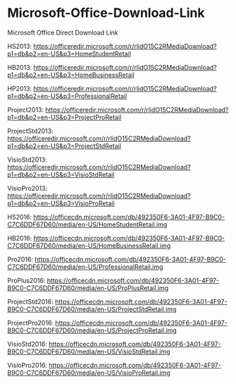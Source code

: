 # Microsoft-Office-Download-Link
Microsoft Office Direct Download Link

HS2013: https://officeredir.microsoft.com/r/rlidO15C2RMediaDownload?p1=db&p2=en-US&p3=HomeStudentRetail

HB2013: https://officeredir.microsoft.com/r/rlidO15C2RMediaDownload?p1=db&p2=en-US&p3=HomeBusinessRetail

HP2013: https://officeredir.microsoft.com/r/rlidO15C2RMediaDownload?p1=db&p2=en-US&p3=ProfessionalRetail

Project2013: https://officeredir.microsoft.com/r/rlidO15C2RMediaDownload?p1=db&p2=en-US&p3=ProjectProRetail

ProjectStd2013: https://officeredir.microsoft.com/r/rlidO15C2RMediaDownload?p1=db&p2=en-US&p3=ProjectStdRetail

VisioStd2013: https://officeredir.microsoft.com/r/rlidO15C2RMediaDownload?p1=db&p2=en-US&p3=VisioStdRetail

VisioPro2013: https://officeredir.microsoft.com/r/rlidO15C2RMediaDownload?p1=db&p2=en-US&p3=VisioProRetail

HS2016: https://officecdn.microsoft.com/db/492350F6-3A01-4F97-B9C0-C7C6DDF67D60/media/en-US/HomeStudentRetail.img

HB2016: https://officecdn.microsoft.com/db/492350F6-3A01-4F97-B9C0-C7C6DDF67D60/media/en-US/HomeBusinessRetail.img

Pro2016: https://officecdn.microsoft.com/db/492350F6-3A01-4F97-B9C0-C7C6DDF67D60/media/en-US/ProfessionalRetail.img

ProPlus2016: https://officecdn.microsoft.com/db/492350F6-3A01-4F97-B9C0-C7C6DDF67D60/media/en-US/ProPlusRetail.img

ProjectStd2016: https://officecdn.microsoft.com/db/492350F6-3A01-4F97-B9C0-C7C6DDF67D60/media/en-US/ProjectStdRetail.img

ProjectPro2016: https://officecdn.microsoft.com/db/492350F6-3A01-4F97-B9C0-C7C6DDF67D60/media/en-US/ProjectProRetail.img

VisioStd2016: https://officecdn.microsoft.com/db/492350F6-3A01-4F97-B9C0-C7C6DDF67D60/media/en-US/VisioStdRetail.img

VisioPro2016: https://officecdn.microsoft.com/db/492350F6-3A01-4F97-B9C0-C7C6DDF67D60/media/en-US/VisioProRetail.img
